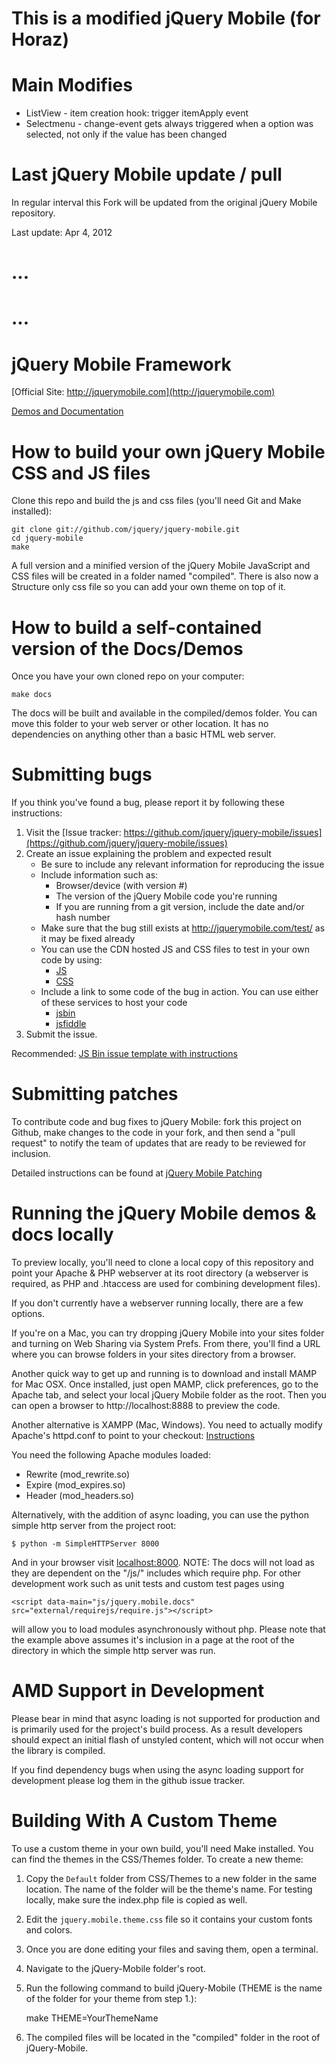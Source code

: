 This is a modified jQuery Mobile (for Horaz)
==============================================

Main Modifies
==============
* ListView - item creation hook: trigger itemApply event
* Selectmenu - change-event gets always triggered when a option was selected, not only if the value has been changed


Last jQuery Mobile update / pull
=================================
In regular interval this Fork will be updated from the original jQuery Mobile repository.

Last update: Apr 4, 2012





...
====
...
====

jQuery Mobile Framework
=======================
[Official Site: http://jquerymobile.com](http://jquerymobile.com)

[Demos and Documentation](http://jquerymobile.com/test/)

How to build your own jQuery Mobile CSS and JS files
====================================================
Clone this repo and build the js and css files (you'll need Git and Make installed):

    git clone git://github.com/jquery/jquery-mobile.git
    cd jquery-mobile
    make

A full version and a minified version of the jQuery Mobile JavaScript and CSS files will be created
in a folder named "compiled". There is also now a Structure only css file so you can add your own theme on top of it.

How to build a self-contained version of the Docs/Demos
=======================================================
Once you have your own cloned repo on your computer:

    make docs

The docs will be built and available in the compiled/demos folder. You can move this folder to your web server or
other location. It has no dependencies on anything other than a basic HTML web server.


Submitting bugs
===============
If you think you've found a bug, please report it by following these instructions:

1. Visit the [Issue tracker: https://github.com/jquery/jquery-mobile/issues](https://github.com/jquery/jquery-mobile/issues)
2. Create an issue explaining the problem and expected result
    - Be sure to include any relevant information for reproducing the issue
    - Include information such as:
        * Browser/device (with version #)
        * The version of the jQuery Mobile code you're running
        * If you are running from a git version, include the date and/or hash number
    - Make sure that the bug still exists at http://jquerymobile.com/test/ as it may be fixed already
    - You can use the CDN hosted JS and CSS files to test in your own code by using:
        * [JS](http://code.jquery.com/mobile/latest/jquery.mobile.min.js)
        * [CSS](http://code.jquery.com/mobile/latest/jquery.mobile.min.css)
    - Include a link to some code of the bug in action. You can use either of these services to host your code
        * [jsbin](http://jsbin.com)
        * [jsfiddle](http://jsfiddle.net)
3. Submit the issue.

Recommended: [JS Bin issue template with instructions](http://jsbin.com/omacox/edit)

Submitting patches
==================
To contribute code and bug fixes to jQuery Mobile: fork this project on Github, make changes to the code in your fork,
and then send a "pull request" to notify the team of updates that are ready to be reviewed for inclusion.

Detailed instructions can be found at [jQuery Mobile Patching](https://gist.github.com/1294035)

Running the jQuery Mobile demos & docs locally
==============================================
To preview locally, you'll need to clone a local copy of this repository and point your Apache & PHP webserver at its
root directory (a webserver is required, as PHP and .htaccess are used for combining development files).

If you don't currently have a webserver running locally, there are a few options.

If you're on a Mac, you can try dropping jQuery Mobile into your sites folder and turning on Web Sharing via System
Prefs. From there, you'll find a URL where you can browse folders in your sites directory from a browser.

Another quick way to get up and running is to download and install MAMP for Mac OSX. Once installed, just open MAMP,
click preferences, go to the Apache tab, and select your local jQuery Mobile folder as the root. Then you can open a
browser to http://localhost:8888 to preview the code.

Another alternative is XAMPP (Mac, Windows). You need to actually modify Apache's httpd.conf to point to your checkout:
[Instructions](http://www.apachefriends.org/en/xampp.html)

You need the following Apache modules loaded:

* Rewrite (mod\_rewrite.so)
* Expire (mod\_expires.so)
* Header (mod\_headers.so)

Alternatively, with the addition of async loading, you can use the python simple http server from the project root:

    $ python -m SimpleHTTPServer 8000

And in your browser visit [localhost:8000](http://localhost:8000/tests/unit/core/). NOTE: The docs will not load as they are dependent on the "/js/" includes which require php. For other development work such as unit tests and custom test pages using

    <script data-main="js/jquery.mobile.docs" src="external/requirejs/require.js"></script>

will allow you to load modules asynchronously without php. Please note that the example above assumes it's inclusion in a page at the root of the directory in which the simple http server was run.

AMD Support in Development
==========================

Please bear in mind that async loading is not supported for production and is primarily used for the project's build process. As a result developers should expect an initial flash of unstyled content, which will not occur when the library is compiled.

If you find dependency bugs when using the async loading support for development please log them in the github issue tracker.

Building With A Custom Theme
============================
To use a custom theme in your own build, you'll need Make installed. You can find the themes in the CSS/Themes folder.
To create a new theme:

1. Copy the `Default` folder from CSS/Themes to a new folder in the same location. The name of the folder will be the
theme's name. For testing locally, make sure the index.php file is copied as well.
2. Edit the `jquery.mobile.theme.css` file so it contains your custom fonts and colors.
3. Once you are done editing your files and saving them, open a terminal.
4. Navigate to the jQuery-Mobile folder's root.
5. Run the following command to build jQuery-Mobile (THEME is the name of the folder for your theme from step 1.):

    make THEME=YourThemeName

6. The compiled files will be located in the "compiled" folder in the root of jQuery-Mobile.
